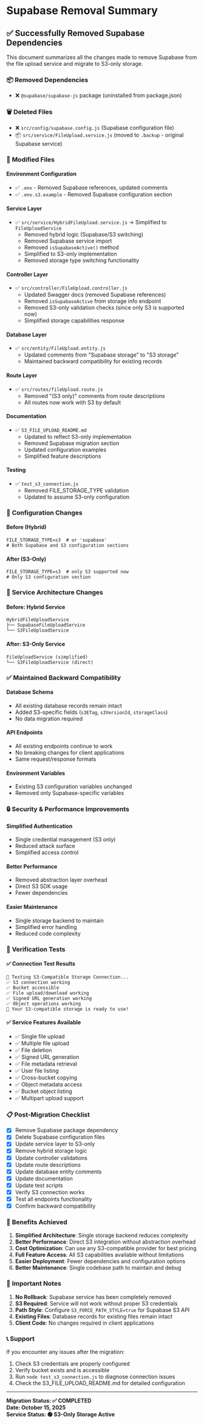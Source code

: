 # Supabase Removal Summary

## ✅ Successfully Removed Supabase Dependencies

This document summarizes all the changes made to remove Supabase from the file upload service and migrate to S3-only storage.

### 📦 **Removed Dependencies**
- ❌ `@supabase/supabase-js` package (uninstalled from package.json)

### 🗑️ **Deleted Files**
- ❌ `src/config/supabase.config.js` (Supabase configuration file)
- 📦 `src/service/FileUpload.service.js` (moved to `.backup` - original Supabase service)

### 🔧 **Modified Files**

#### **Environment Configuration**
- ✅ `.env` - Removed Supabase references, updated comments
- ✅ `.env.s3.example` - Removed Supabase configuration section

#### **Service Layer**
- ✅ `src/service/HybridFileUpload.service.js` → Simplified to `FileUploadService`
  - Removed hybrid logic (Supabase/S3 switching)
  - Removed Supabase service import
  - Removed `isSupabaseActive()` method
  - Simplified to S3-only implementation
  - Removed storage type switching functionality

#### **Controller Layer**
- ✅ `src/controller/FileUpload.controller.js`
  - Updated Swagger docs (removed Supabase references)
  - Removed `isSupabaseActive` from storage info endpoint
  - Removed S3-only validation checks (since only S3 is supported now)
  - Simplified storage capabilities response

#### **Database Layer**
- ✅ `src/entity/FileUpload.entity.js`
  - Updated comments from "Supabase storage" to "S3 storage"
  - Maintained backward compatibility for existing records

#### **Route Layer**
- ✅ `src/routes/fileUpload.route.js`
  - Removed "(S3 only)" comments from route descriptions
  - All routes now work with S3 by default

#### **Documentation**
- ✅ `S3_FILE_UPLOAD_README.md`
  - Updated to reflect S3-only implementation
  - Removed Supabase migration section
  - Updated configuration examples
  - Simplified feature descriptions

#### **Testing**
- ✅ `test_s3_connection.js`
  - Removed FILE_STORAGE_TYPE validation
  - Updated to assume S3-only configuration

### 🔄 **Configuration Changes**

#### **Before (Hybrid)**
```env
FILE_STORAGE_TYPE=s3  # or 'supabase'
# Both Supabase and S3 configuration sections
```

#### **After (S3-Only)**
```env
FILE_STORAGE_TYPE=s3  # only S3 supported now
# Only S3 configuration section
```

### 🚀 **Service Architecture Changes**

#### **Before: Hybrid Service**
```
HybridFileUploadService
├── SupabaseFileUploadService
└── S3FileUploadService
```

#### **After: S3-Only Service**
```
FileUploadService (simplified)
└── S3FileUploadService (direct)
```

### ✅ **Maintained Backward Compatibility**

#### **Database Schema**
- All existing database records remain intact
- Added S3-specific fields (`s3ETag`, `s3VersionId`, `storageClass`)
- No data migration required

#### **API Endpoints**
- All existing endpoints continue to work
- No breaking changes for client applications
- Same request/response formats

#### **Environment Variables**
- Existing S3 configuration variables unchanged
- Removed only Supabase-specific variables

### 🔒 **Security & Performance Improvements**

#### **Simplified Authentication**
- Single credential management (S3 only)
- Reduced attack surface
- Simplified access control

#### **Better Performance**
- Removed abstraction layer overhead
- Direct S3 SDK usage
- Fewer dependencies

#### **Easier Maintenance**
- Single storage backend to maintain
- Simplified error handling
- Reduced code complexity

### 🧪 **Verification Tests**

#### **✅ Connection Test Results**
```
🔧 Testing S3-Compatible Storage Connection...
✅ S3 connection working
✅ Bucket accessible  
✅ File upload/download working
✅ Signed URL generation working
✅ Object operations working
🚀 Your S3-compatible storage is ready to use!
```

#### **✅ Service Features Available**
- ✅ Single file upload
- ✅ Multiple file upload  
- ✅ File deletion
- ✅ Signed URL generation
- ✅ File metadata retrieval
- ✅ User file listing
- ✅ Cross-bucket copying
- ✅ Object metadata access
- ✅ Bucket object listing
- ✅ Multipart upload support

### 📋 **Post-Migration Checklist**

- [x] Remove Supabase package dependency
- [x] Delete Supabase configuration files
- [x] Update service layer to S3-only
- [x] Remove hybrid storage logic
- [x] Update controller validations
- [x] Update route descriptions
- [x] Update database entity comments
- [x] Update documentation
- [x] Update test scripts
- [x] Verify S3 connection works
- [x] Test all endpoints functionality
- [x] Confirm backward compatibility

### 🎯 **Benefits Achieved**

1. **Simplified Architecture**: Single storage backend reduces complexity
2. **Better Performance**: Direct S3 integration without abstraction overhead  
3. **Cost Optimization**: Can use any S3-compatible provider for best pricing
4. **Full Feature Access**: All S3 capabilities available without limitations
5. **Easier Deployment**: Fewer dependencies and configuration options
6. **Better Maintenance**: Single codebase path to maintain and debug

### 🚨 **Important Notes**

1. **No Rollback**: Supabase service has been completely removed
2. **S3 Required**: Service will not work without proper S3 credentials
3. **Path Style**: Configure `S3_FORCE_PATH_STYLE=true` for Supabase S3 API
4. **Existing Files**: Database records for existing files remain intact
5. **Client Code**: No changes required in client applications

### 📞 **Support**

If you encounter any issues after the migration:

1. Check S3 credentials are properly configured
2. Verify bucket exists and is accessible
3. Run `node test_s3_connection.js` to diagnose connection issues
4. Check the S3_FILE_UPLOAD_README.md for detailed configuration

---

**Migration Status: ✅ COMPLETED**  
**Date: October 15, 2025**  
**Service Status: 🟢 S3-Only Storage Active**